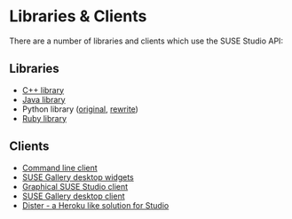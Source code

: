 # Libraries & Clients

There are a number of libraries and clients which use the SUSE Studio API:

## Libraries

* [C++ library][qsusestudio]
* [Java library][gh-susestudio-lib-java]
* Python library ([original][pysusestudio], [rewrite][gh-pysusestudio])
* [Ruby library][gh-studio-api]

## Clients

* [Command line client][studio-cmd]
* [SUSE Gallery desktop widgets][studio-gallery-widget]
* [Graphical SUSE Studio client][studiosus]
* [SUSE Gallery desktop client][sf-susegallery]
* [Dister - a Heroku like solution for Studio][gh-dister]


[gh-studio-api]: https://github.com/jreidinger/studio_api
[pysusestudio]: http://code.google.com/p/pysusestudio/
[qsusestudio]: http://qsusestudio.sourceforge.net/
[studio-cmd]: http://github.com/susestudio/ssc
[studio-gallery-widget]: https://github.com/mess110/suse_gallery_widget
[studiosus]: http://gitorious.org/suse-studio/studiosus
[sf-susegallery]: http://susegallery.sourceforge.net/
[gh-dister]: https://github.com/flavio/dister/
[gh-susestudio-lib-java]: https://github.com/susestudio/susestudio-lib-java
[gh-pysusestudio]: https://github.com/cshorler/PySUSEStudio
